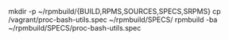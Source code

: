 

mkdir -p ~/rpmbuild/{BUILD,RPMS,SOURCES,SPECS,SRPMS}
cp /vagrant/proc-bash-utils.spec ~/rpmbuild/SPECS/
rpmbuild -ba ~/rpmbuild/SPECS/proc-bash-utils.spec
